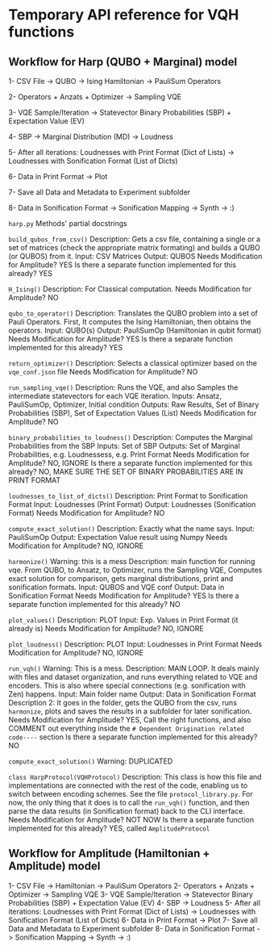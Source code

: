# Temporary API reference for VQH functions

## Workflow for Harp (QUBO + Marginal) model

1- CSV File -> QUBO -> Ising Hamiltonian -> PauliSum Operators

2- Operators + Anzats + Optimizer -> Sampling VQE

3- VQE Sample/Iteration -> Statevector Binary Probabilities (SBP) + Expectation Value (EV) 

4- SBP -> Marginal Distribution (MD) -> Loudness

5- After all iterations: Loudnesses with Print Format (Dict of Lists) -> Loudnesses with Sonification Format (List of Dicts) 

6- Data in Print Format -> Plot

7- Save all Data and Metadata to Experiment subfolder

8- Data in Sonification Format -> Sonification Mapping -> Synth -> :)


`harp.py` Methods' partial docstrings

`build_qubos_from_csv()`
Description: Gets a csv file, containing a single or a set of matrices (check the appropriate matrix formating) and builds a QUBO (or QUBOS) from it.
Input: CSV Matrices
Output: QUBOS
Needs Modification for Amplitude? YES
Is there a separate function implemented for this already? YES

`H_Ising()`
Description: For Classical computation. 
Needs Modification for Amplitude? NO

`qubo_to_operator()`
Description: Translates the QUBO problem into a set of Pauli Operators. First, It computes the Ising Hamiltonian, then obtains the operators.
Input: QUBO(s)
Output: PauliSumOp (Hamiltonian in qubit format) 
Needs Modification for Amplitude? YES
Is there a separate function implemented for this already? YES

`return_optimizer()`
Description: Selects a classical optimizer based on the `vqe_conf.json` file
Needs Modification for Amplitude? NO

`run_sampling_vqe()`
Description: Runs the VQE, and also Samples the intermediate statevectors for each VQE iteration.
Inputs: Ansatz, PauliSumOp, Optimizer, Initial condition
Outputs: Raw Results, Set of Binary Probabilities (SBP), Set of Expectation Values (List)
Needs Modification for Amplitude? NO

`binary_probabilities_to_loudness()`
Description: Computes the Marginal Probabilities from the SBP
Inputs: Set of SBP
Outputs: Set of Marginal Probabilities, e.g. Loudnessess, e.g. Print Format
Needs Modification for Amplitude? NO, IGNORE
Is there a separate function implemented for this already? NO, MAKE SURE THE SET OF BINARY PROBABILITIES ARE IN PRINT FORMAT

`loudnesses_to_list_of_dicts()`
Description: Print Format to Sonification Format
Input: Loudnesses (Print Format)
Output: Loudnesses (Sonification Format)
Needs Modification for Amplitude? NO

`compute_exact_solution()`
Description: Exactly what the name says.
Input: PauliSumOp
Output: Expectation Value result using Numpy
Needs Modification for Amplitude? NO, IGNORE

`harmonize()`
Warning: this is a mess
Description: main function for running vqe. From QUBO, to Ansatz, to Optimizer, runs the Sampling VQE, Computes exact solution for comparison, gets marginal distributions, print and sonification formats.
Input: QUBOS and VQE conf
Output: Data in Sonification Format
Needs Modification for Amplitude? YES
Is there a separate function implemented for this already? NO

`plot_values()`
Description: PLOT
Input: Exp. Values in Print Format (it already is)
Needs Modification for Amplitude? NO, IGNORE

`plot_loudness()`
Description: PLOT
Input: Loudnesses in Print Format
Needs Modification for Amplitude? NO, IGNORE

`run_vqh()`
Warning: This is a mess.
Description: MAIN LOOP. It deals mainly with files and dataset organization, and runs everything related to VQE and encoders. This is also where special connections (e.g. sonification with Zen) happens.
Input: Main folder name
Output: Data in Sonification Format
Description 2: It goes in the folder, gets the QUBO from the csv, runs `harmonize`, plots and saves the results in a subfolder for later sonification.
Needs Modification for Amplitude? YES, Call the right functions, and also COMMENT out everything inside the `# Dependent Origination related code----` section
Is there a separate function implemented for this already? NO

`compute_exact_solution()`
Warning: DUPLICATED

`class HarpProtocol(VQHProtocol)`
Description: This class is how this file and implementations are connected with the rest of the code, enabling us to switch between encoding schemes. See the file `protocol_library.py`. For now, the only thing that it does is to call the `run_vqh()` function, and then parse the data results (in Sonification format) back to the CLI interface. 
Needs Modification for Amplitude? NOT NOW
Is there a separate function implemented for this already? YES, called `AmplitudeProtocol`


## Workflow for Amplitude (Hamiltonian + Amplitude) model

1- CSV File -> Hamiltonian -> PauliSum Operators
2- Operators + Anzats + Optimizer -> Sampling VQE
3- VQE Sample/Iteration -> Statevector Binary Probabilities (SBP) + Expectation Value (EV) 
4- SBP -> Loudness
5- After all iterations: Loudnesses with Print Format (Dict of Lists) -> Loudnesses with Sonification Format (List of Dicts) 
6- Data in Print Format -> Plot
7- Save all Data and Metadata to Experiment subfolder
8- Data in Sonification Format -> Sonification Mapping -> Synth -> :)
